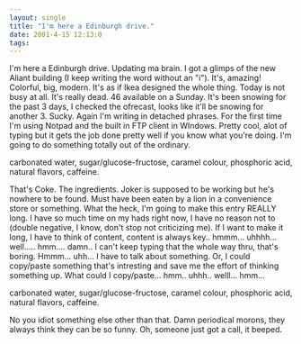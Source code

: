 ```yaml
---
layout: single
title: "I'm here a Edinburgh drive."
date: 2001-4-15 12:13:0
tags: 
---
```


I'm here a Edinburgh drive. Updating ma brain. I got a glimps of the new Aliant building (I keep writing the word without an "i").
It's, amazing! Colorful, big, modern. It's as if Ikea designed the whole thing. Today is not busy at all.
It's really dead. 46 available on a Sunday. It's been snowing for the past 3 days, I checked the ofrecast, looks like it'll be snowing for another 3. Sucky.
Again I'm writing in detached phrases. For the first time I'm using Notpad and the built in FTP client in WIndows. Pretty cool, alot of typing but it gets the job done pretty well if you know what you're doing.
I'm going to do something totally out of the ordinary.

carbonated water, sugar/glucose-fructose, caramel colour, phosphoric acid, natural flavors, caffeine.

That's Coke. The ingredients. Joker is supposed to be working but he's nowhere to be found. Must have been eaten by a lion in a convenience store or something.
What the heck, I'm going to make this entry REALLY long. I have so much time on my hads right now, I have no reason not to (double negative, I know, don't stop not criticizing me).
If I want to make it long, I have to think of content, content is always key.. hmmm... uhhhh... well..... hmm.... damn.. I can't keep typing that the whole way thru, that's boring.
Hmmm... uhh... I have to talk about something. Or, I could copy/paste something that's intresting and save me the effort of thinking something up. What could I copy/paste...
hmm.. uhhh.. welll... hmm...

carbonated water, sugar/glucose-fructose, caramel colour, phosphoric acid, natural flavors, caffeine.

No you idiot something else other than that. Damn periodical morons, they always think they can be so funny.
Oh, someone just got a call, it beeped.

